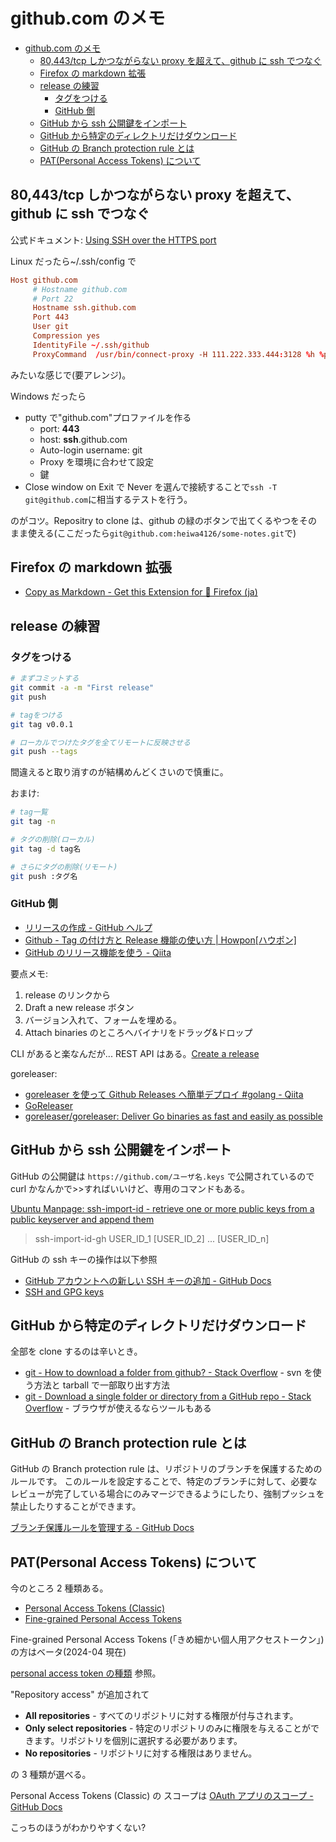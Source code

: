 # github.com のメモ

- [github.com のメモ](#githubcom-のメモ)
  - [80,443/tcp しかつながらない proxy を超えて、github に ssh でつなぐ](#80443tcp-しかつながらない-proxy-を超えてgithub-に-ssh-でつなぐ)
  - [Firefox の markdown 拡張](#firefox-の-markdown-拡張)
  - [release の練習](#release-の練習)
    - [タグをつける](#タグをつける)
    - [GitHub 側](#github-側)
  - [GitHub から ssh 公開鍵をインポート](#github-から-ssh-公開鍵をインポート)
  - [GitHub から特定のディレクトリだけダウンロード](#github-から特定のディレクトリだけダウンロード)
  - [GitHub の Branch protection rule とは](#github-の-branch-protection-rule-とは)
  - [PAT(Personal Access Tokens) について](#patpersonal-access-tokens-について)

## 80,443/tcp しかつながらない proxy を超えて、github に ssh でつなぐ

公式ドキュメント: [Using SSH over the HTTPS port](https://help.github.com/articles/using-ssh-over-the-https-port/)

Linux だったら~/.ssh/config で

```conf
Host github.com
     # Hostname github.com
     # Port 22
     Hostname ssh.github.com
     Port 443
     User git
     Compression yes
     IdentityFile ~/.ssh/github
     ProxyCommand  /usr/bin/connect-proxy -H 111.222.333.444:3128 %h %p
```

みたいな感じで(要アレンジ)。

Windows だったら

- putty で"github.com"プロファイルを作る
  - port: **443**
  - host: **ssh**.github.com
  - Auto-login username: git
  - Proxy を環境に合わせて設定
  - 鍵
- Close window on Exit で Never を選んで接続することで`ssh -T git@github.com`に相当するテストを行う。

のがコツ。Repositry to clone は、github の緑のボタンで出てくるやつをそのまま使える(ここだったら`git@github.com:heiwa4126/some-notes.git`で)

## Firefox の markdown 拡張

- [Copy as Markdown - Get this Extension for 🦊 Firefox (ja)](https://addons.mozilla.org/ja/firefox/addon/copy-as-markdown/)

## release の練習

### タグをつける

```bash
# まずコミットする
git commit -a -m "First release"
git push

# tagをつける
git tag v0.0.1

# ローカルでつけたタグを全てリモートに反映させる
git push --tags
```

間違えると取り消すのが結構めんどくさいので慎重に。

おまけ:

```bash
# tag一覧
git tag -n

# タグの削除(ローカル)
git tag -d tag名

# さらにタグの削除(リモート)
git push :タグ名
```

### GitHub 側

- [リリースの作成 - GitHub ヘルプ](https://help.github.com/ja/articles/creating-releases)
- [Github - Tag の付け方と Release 機能の使い方 | Howpon[ハウポン]](https://howpon.com/7676)
- [GitHub のリリース機能を使う - Qiita](https://qiita.com/todogzm/items/db9f5f2cedf976379f84)

要点メモ:

1. release のリンクから
2. Draft a new release ボタン
3. バージョン入れて、フォームを埋める。
4. Attach binaries のところへバイナリをドラッグ&ドロップ

CLI があると楽なんだが...
REST API はある。[Create a release](https://developer.github.com/v3/repos/releases/#create-a-release)

goreleaser:

- [goreleaser を使って Github Releases へ簡単デプロイ #golang - Qiita](https://qiita.com/ynozue/items/f939cff562ec782b33f0)
- [GoReleaser](https://goreleaser.com/)
- [goreleaser/goreleaser: Deliver Go binaries as fast and easily as possible](https://github.com/goreleaser/goreleaser)

## GitHub から ssh 公開鍵をインポート

GitHub の公開鍵は `https://github.com/ユーザ名.keys` で公開されているので curl かなんかで>>すればいいけど、専用のコマンドもある。

[Ubuntu Manpage: ssh-import-id - retrieve one or more public keys from a public keyserver and append them](http://manpages.ubuntu.com/manpages/xenial/man1/ssh-import-id.1.html)

> ssh-import-id-gh USER_ID_1 [USER_ID_2] ... [USER_ID_n]

GitHub の ssh キーの操作は以下参照

- [GitHub アカウントへの新しい SSH キーの追加 - GitHub Docs](https://docs.github.com/ja/free-pro-team@latest/github/authenticating-to-github/adding-a-new-ssh-key-to-your-github-account)
- [SSH and GPG keys](https://github.com/settings/keys)

## GitHub から特定のディレクトリだけダウンロード

全部を clone するのは辛いとき。

- [git - How to download a folder from github? - Stack Overflow](https://stackoverflow.com/questions/33066582/how-to-download-a-folder-from-github) - svn を使う方法と tarball で一部取り出す方法
- [git - Download a single folder or directory from a GitHub repo - Stack Overflow](https://stackoverflow.com/questions/7106012/download-a-single-folder-or-directory-from-a-github-repo) - ブラウザが使えるならツールもある

## GitHub の Branch protection rule とは

GitHub の Branch protection rule は、リポジトリのブランチを保護するためのルールです。
このルールを設定することで、特定のブランチに対して、必要なレビューが完了している場合にのみマージできるようにしたり、強制プッシュを禁止したりすることができます。

[ブランチ保護ルールを管理する \- GitHub Docs](https://docs.github.com/ja/repositories/configuring-branches-and-merges-in-your-repository/defining-the-mergeability-of-pull-requests/managing-a-branch-protection-rule)

## PAT(Personal Access Tokens) について

今のところ 2 種類ある。

- [Personal Access Tokens (Classic)](https://github.com/settings/tokens)
- [Fine-grained Personal Access Tokens](https://github.com/settings/tokens?type=beta)

Fine-grained Personal Access Tokens (「きめ細かい個人用アクセストークン」) の方はベータ(2024-04 現在)

[personal access token の種類](https://docs.github.com/ja/authentication/keeping-your-account-and-data-secure/managing-your-personal-access-tokens#personal-access-token-%E3%81%AE%E7%A8%AE%E9%A1%9E) 参照。

"Repository access" が追加されて

- **All repositories** - すべてのリポジトリに対する権限が付与されます。
- **Only select repositories** - 特定のリポジトリのみに権限を与えることができます。リポジトリを個別に選択する必要があります。
- **No repositories** - リポジトリに対する権限はありません。

の 3 種類が選べる。

Personal Access Tokens (Classic) の
スコープは [OAuth アプリのスコープ - GitHub Docs](https://docs.github.com/ja/apps/oauth-apps/building-oauth-apps/scopes-for-oauth-apps#available-scopes)

こっちのほうがわかりやすくない?
